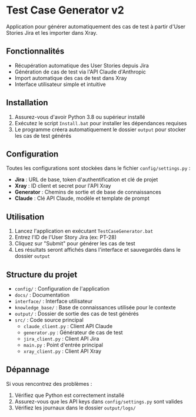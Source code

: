 # Test Case Generator v2

Application pour générer automatiquement des cas de test à partir d'User Stories Jira et les importer dans Xray.

## Fonctionnalités

- Récupération automatique des User Stories depuis Jira
- Génération de cas de test via l'API Claude d'Anthropic
- Import automatique des cas de test dans Xray
- Interface utilisateur simple et intuitive

## Installation

1. Assurez-vous d'avoir Python 3.8 ou supérieur installé
2. Exécutez le script `Install.bat` pour installer les dépendances requises
3. Le programme créera automatiquement le dossier `output` pour stocker les cas de test générés

## Configuration

Toutes les configurations sont stockées dans le fichier `config/settings.py` :

- **Jira** : URL de base, token d'authentification et clé de projet
- **Xray** : ID client et secret pour l'API Xray
- **Generator** : Chemins de sortie et de base de connaissances
- **Claude** : Clé API Claude, modèle et template de prompt

## Utilisation

1. Lancez l'application en exécutant `TestCaseGenerator.bat`
2. Entrez l'ID de l'User Story Jira (ex: PT-28)
3. Cliquez sur "Submit" pour générer les cas de test
4. Les résultats seront affichés dans l'interface et sauvegardés dans le dossier `output`

## Structure du projet

- `config/` : Configuration de l'application
- `docs/` : Documentation
- `interface/` : Interface utilisateur
- `knowledge_base/` : Base de connaissances utilisée pour le contexte
- `output/` : Dossier de sortie des cas de test générés
- `src/` : Code source principal
  - `claude_client.py` : Client API Claude
  - `generator.py` : Générateur de cas de test
  - `jira_client.py` : Client API Jira
  - `main.py` : Point d'entrée principal
  - `xray_client.py` : Client API Xray

## Dépannage

Si vous rencontrez des problèmes :

1. Vérifiez que Python est correctement installé
2. Assurez-vous que les API keys dans `config/settings.py` sont valides
3. Vérifiez les journaux dans le dossier `output/logs/`